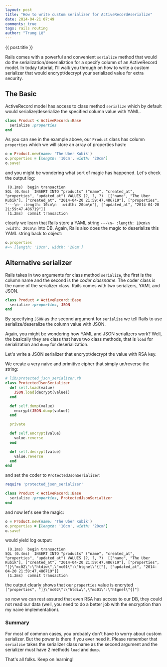 ```yaml
---
layout: post
title: "How to write custom serializer for ActiveRecord#serialize"
date: 2014-04-21 07:49
comments: true
tags: rails routing
author: "Trung Lê"
---
```


{{ post.title }}

Rails comes with a powerful and convenient `serialize` method that would do the serialization/deserializtion
for a specify column of an ActiveRecord model. In today tutorial, I'll walk you through on how to write a
custom serializer that would encrypt/decrypt your serialized value for extra security.

<!--more-->

## The Basic

ActiveRecord model has access to class method `serialize` which by default would serialize/deserialize the
specified column value with YAML.

```ruby
class Product < ActiveRecord::Base
  serialize :properties
end
```

As you can see in the example above, our `Product` class has column `properties` which we will store an
array of properties hash:

```ruby
o = Product.new(name: 'The Uber Kubik')
o.properties = [length: '10cm', width: '20cm']
o.save!
```

and you might be wondering what sort of magic has happened. Let's check the output log:

```text
 (0.1ms)  begin transaction
SQL (0.4ms)  INSERT INTO "products" ("name", "created_at", "properties", "updated_at") VALUES (?, ?, ?)  [["name", "The Uber Kubik"], ["created_at", "2014-04-20 21:59:47.486719"], ["properties", "---\n- :length: 10cm\n  :width: 20cm\n"], ["updated_at", "2014-04-20 21:59:47.486719"]]
 (1.2ms)  commit transaction
```

clearly we learn that Rails store a YAML string `---\n- :length: 10cm\n  :width: 20cm\n` into DB. Again, Rails
also does the magic to deserialize this YAML string back to object:

```ruby
o.properties
#=> [length: '10cm', width: '20cm']
```

## Alternative serializer

Rails takes in two arguments for class method `serialize`, the first is the column name and the second is the _coder
classname_. The coder class is the name of the serializer class. Rails comes with two serialzers, YAML and JSON.

```ruby
class Product < ActiveRecord::Base
  serialize :properties, JSON
end
```

By specifying `JSON` as the second argument for `serialize` we tell Rails to use serialize/deseralize the column
value with JSON.

Again, you might be wondering how YAML and JSON serializers work? Well, the basically they are class that have two
class methods, that is `load` for serialization and `dump` for deserialization.

Let's write a JSON serializer that encrypt/decrypt the value with RSA key.

We create a very naive and primitive cipher that simply un/reverse the string:

```ruby
# lib/protected_json_serializer.rb
class ProtectedJsonSerializer
  def self.load(value)
    JSON.load(decrypt(value))
  end

  def self.dump(value)
    encrypt(JSON.dump(value))
  end

  private

  def self.encrypt(value)
    value.reverse
  end

  def self.decrypt(value)
    value.reverse
  end
end
```

and set the coder to `ProtectedJsonSerializer`:

```ruby
require 'protected_json_serializer'

class Product < ActiveRecord::Base
  serialize :properties, ProtectedJsonSerializer
end
```

and now let's see the magic:

```ruby
o = Product.new(name: 'The Uber Kubik')
o.properties = [length: '10cm', width: '20cm']
o.save!
```

would yield log output:

```text
 (0.1ms)  begin transaction
SQL (0.4ms)  INSERT INTO "products" ("name", "created_at", "properties", "updated_at") VALUES (?, ?, ?)  [["name", "The Uber Kubik"], ["created_at", "2014-04-20 21:59:47.486719"], ["properties", "]}\"mc02\":\"htdiw\",\"mc01\":\"htgnel\"{["], ["updated_at", "2014-04-20 21:59:47.486719"]]
 (1.2ms)  commit transaction
```

the output clearly shows that our `properties` value is encryted `["properties", "]}\"mc02\":\"htdiw\",\"mc01\":\"htgnel\"{["]`

so now we can rest assured that even RSA has access to our DB, they could not read our data (well, you need
to do a better job with the encryption than my naive implementation).

### Summary

For most of common cases, you probably don't have to worry about custom serializer. But the power is there
if you ever need it. Please remember that `serialzie` takes the serializer class name as the second argument
and the serializer must have 2 methods `load` and `dump`.

That's all folks. Keep on learning!
